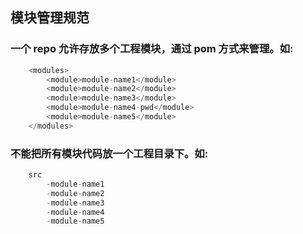 ## 模块管理规范
### 一个 repo 允许存放多个工程模块，通过 <packaging>pom</packaging> 方式来管理。如:


```java
	<modules>
        <module>module-name1</module>
        <module>module-name2</module>
        <module>module-name3</module>
        <module>module-name4-pwd</module>
        <module>module-name5</module>
    </modules>

```

### 不能把所有模块代码放一个工程目录下。如:


```java
	src
		-module-name1
		-module-name2
		-module-name3
		-module-name4
		-module-name5

```